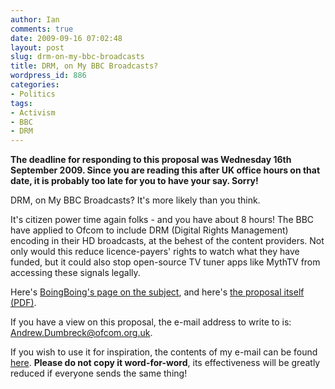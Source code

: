 ```yaml
---
author: Ian
comments: true
date: 2009-09-16 07:02:48
layout: post
slug: drm-on-my-bbc-broadcasts
title: DRM, on My BBC Broadcasts?
wordpress_id: 886
categories:
- Politics
tags:
- Activism
- BBC
- DRM
---
```


**The deadline for responding to this proposal was Wednesday 16th September 2009.  Since you are reading this after UK office hours on that date, it is probably too late for you to have your say.  Sorry!**

DRM, on My BBC Broadcasts?  It's more likely than you think. </meme>

It's citizen power time again folks - and you have about 8 hours!  The BBC have applied to Ofcom to include DRM (Digital Rights Management) encoding in their HD broadcasts, at the behest of the content providers.  Not only would this reduce licence-payers' rights to watch what they have funded, but it could also stop open-source TV tuner apps like MythTV from accessing these signals legally.

Here's [BoingBoing's page on the subject](http://www.boingboing.net/2009/09/15/bbc-wants-to-put-drm.html), and here's [the proposal itself (PDF)](http://www.ofcom.org.uk/tv/ifi/tvlicensing/enquiry/ofcom_bbc.pdf).

If you have a view on this proposal, the e-mail address to write to is: [Andrew.Dumbreck@ofcom.org.uk](mailto:Andrew.Dumbreck@ofcom.org.uk).

If you wish to use it for inspiration, the contents of my e-mail can be found [here](http://www.onlydreaming.net/politics/letter-to-ofcom-drm-in-next-gen-bbc-tv-signals).  **Please do not copy it word-for-word**, its effectiveness will be greatly reduced if everyone sends the same thing!
